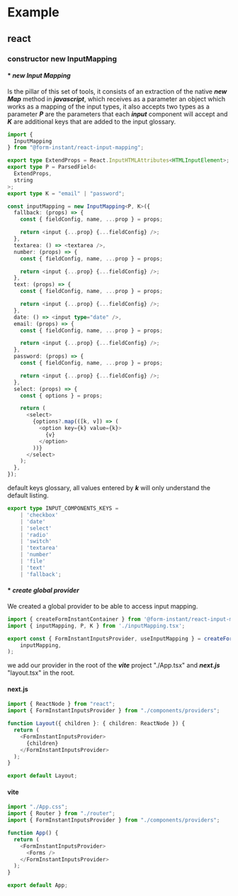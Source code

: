 # Example

## react

### constructor new InputMapping

#### \* **_new Input Mapping_**

Is the pillar of this set of tools, it consists of an extraction of the native **_new Map_** method in **_javascript_**, which receives as a parameter an object which works as a mapping of the input types, it also accepts two types as a parameter **_P_** are the parameters that each **_input_** component will accept and **_K_** are additional keys that are added to the input glossary.

```typescript
import {
  InputMapping
} from "@form-instant/react-input-mapping";

export type ExtendProps = React.InputHTMLAttributes<HTMLInputElement>;
export type P = ParsedField<
  ExtendProps,
  string
>;
export type K = "email" | "password";

const inputMapping = new InputMapping<P, K>({
  fallback: (props) => {
    const { fieldConfig, name, ...prop } = props;

    return <input {...prop} {...fieldConfig} />;
  },
  textarea: () => <textarea />,
  number: (props) => {
    const { fieldConfig, name, ...prop } = props;

    return <input {...prop} {...fieldConfig} />;
  },
  text: (props) => {
    const { fieldConfig, name, ...prop } = props;

    return <input {...prop} {...fieldConfig} />;
  },
  date: () => <input type="date" />,
  email: (props) => {
    const { fieldConfig, name, ...prop } = props;

    return <input {...prop} {...fieldConfig} />;
  },
  password: (props) => {
    const { fieldConfig, name, ...prop } = props;

    return <input {...prop} {...fieldConfig} />;
  },
  select: (props) => {
    const { options } = props;

    return (
      <select>
        {options?.map(([k, v]) => (
          <option key={k} value={k}>
            {v}
          </option>
        ))}
      </select>
    );
  },
});
```

default keys glossary, all values ​​entered by **_k_** will only understand the default listing.

```typescript
export type INPUT_COMPONENTS_KEYS =
    | 'checkbox'
    | 'date'
    | 'select'
    | 'radio'
    | 'switch'
    | 'textarea'
    | 'number'
    | 'file'
    | 'text'
    | 'fallback';
```

#### \* **_create global provider_**

We created a global provider to be able to access input mapping.

```typescript
import { createFormInstantContainer } from '@form-instant/react-input-mapping';
import { inputMapping, P, K } from './inputMapping.tsx';

export const { FormInstantInputsProvider, useInputMapping } = createFormInstantContainer<P, K>(
    inputMapping,
);
```

we add our provider in the root of the **_vite_** project "./App.tsx" and **_next.js_** "layout.tsx" in the root.

<!-- tabs:start -->

#### **next.js**

```typescript
import { ReactNode } from "react";
import { FormInstantInputsProvider } from "./components/providers";

function Layout({ children }: { children: ReactNode }) {
  return (
    <FormInstantInputsProvider>
      {children}
    </FormInstantInputsProvider>
  );
}

export default Layout;
```

#### **vite**

```typescript
import "./App.css";
import { Router } from "./router";
import { FormInstantInputsProvider } from "./components/providers";

function App() {
  return (
    <FormInstantInputsProvider>
      <Forms />
    </FormInstantInputsProvider>
  );
}

export default App;
```

<!-- tabs:end -->
